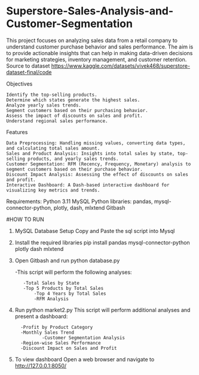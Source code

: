 # Superstore-Sales-Analysis-and-Customer-Segmentation
This project focuses on analyzing sales data from a retail company to understand customer purchase behavior and sales performance. The aim is to provide actionable insights that can help in making data-driven decisions for marketing strategies, inventory management, and customer retention. Source to dataset https://www.kaggle.com/datasets/vivek468/superstore-dataset-final/code

Objectives

    Identify the top-selling products.
    Determine which states generate the highest sales.
    Analyze yearly sales trends.
    Segment customers based on their purchasing behavior.
    Assess the impact of discounts on sales and profit.
    Understand regional sales performance.

Features

    Data Preprocessing: Handling missing values, converting data types, and calculating total sales amount.
    Sales and Product Analysis: Insights into total sales by state, top-selling products, and yearly sales trends.
    Customer Segmentation: RFM (Recency, Frequency, Monetary) analysis to segment customers based on their purchase behavior.
    Discount Impact Analysis: Assessing the effect of discounts on sales and profit.
    Interactive Dashboard: A Dash-based interactive dashboard for visualizing key metrics and trends.

Requirements:
    Python 3.11
    MySQL
    Python libraries: pandas, mysql-connector-python, plotly, dash, mlxtend
    Gitbash

#HOW TO RUN


1. MySQL Database Setup
    	Copy and Paste the sql script into Mysql

2. Install the required libraries 
	pip install pandas mysql-connector-python plotly dash mlxtend

3. Open Gitbash and run python database.py

	-This script will perform the following analyses:

   	 	  -Total Sales by State
   		  -Top 5 Products by Total Sales
    		  -Top 4 Years by Total Sales
    		  -RFM Analysis

4. Run python market2.py
	This script will perform additional analyses and present a dashboard:

   		 -Profit by Product Category
   		 -Monthly Sales Trend
                 -Customer Segmentation Analysis
   		 -Region-wise Sales Performance
   		 -Discount Impact on Sales and Profit

5. To view dashboard
	Open a web browser and navigate to http://127.0.0.1:8050/


